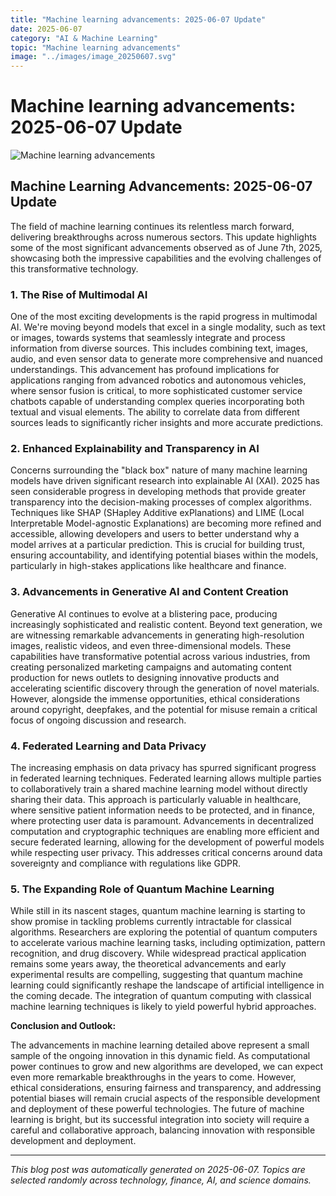 ```yaml
---
title: "Machine learning advancements: 2025-06-07 Update"
date: 2025-06-07
category: "AI & Machine Learning"
topic: "Machine learning advancements"
image: "../images/image_20250607.svg"
---
```


# Machine learning advancements: 2025-06-07 Update

![Machine learning advancements](../images/image_20250607.svg)

## Machine Learning Advancements: 2025-06-07 Update

The field of machine learning continues its relentless march forward, delivering breakthroughs across numerous sectors. This update highlights some of the most significant advancements observed as of June 7th, 2025, showcasing both the impressive capabilities and the evolving challenges of this transformative technology.

### 1.  The Rise of Multimodal AI

One of the most exciting developments is the rapid progress in multimodal AI.  We're moving beyond models that excel in a single modality, such as text or images, towards systems that seamlessly integrate and process information from diverse sources. This includes combining text, images, audio, and even sensor data to generate more comprehensive and nuanced understandings.  This advancement has profound implications for applications ranging from advanced robotics and autonomous vehicles, where sensor fusion is critical, to more sophisticated customer service chatbots capable of understanding complex queries incorporating both textual and visual elements. The ability to correlate data from different sources leads to significantly richer insights and more accurate predictions.


### 2.  Enhanced Explainability and Transparency in AI

Concerns surrounding the "black box" nature of many machine learning models have driven significant research into explainable AI (XAI).  2025 has seen considerable progress in developing methods that provide greater transparency into the decision-making processes of complex algorithms. Techniques like SHAP (SHapley Additive exPlanations) and LIME (Local Interpretable Model-agnostic Explanations) are becoming more refined and accessible, allowing developers and users to better understand why a model arrives at a particular prediction. This is crucial for building trust, ensuring accountability, and identifying potential biases within the models, particularly in high-stakes applications like healthcare and finance.


### 3.  Advancements in Generative AI and Content Creation

Generative AI continues to evolve at a blistering pace, producing increasingly sophisticated and realistic content.  Beyond text generation, we are witnessing remarkable advancements in generating high-resolution images, realistic videos, and even three-dimensional models.  These capabilities have transformative potential across various industries, from creating personalized marketing campaigns and automating content production for news outlets to designing innovative products and accelerating scientific discovery through the generation of novel materials. However, alongside the immense opportunities, ethical considerations around copyright, deepfakes, and the potential for misuse remain a critical focus of ongoing discussion and research.


### 4.  Federated Learning and Data Privacy

The increasing emphasis on data privacy has spurred significant progress in federated learning techniques.  Federated learning allows multiple parties to collaboratively train a shared machine learning model without directly sharing their data. This approach is particularly valuable in healthcare, where sensitive patient information needs to be protected, and in finance, where protecting user data is paramount.  Advancements in decentralized computation and cryptographic techniques are enabling more efficient and secure federated learning, allowing for the development of powerful models while respecting user privacy. This addresses critical concerns around data sovereignty and compliance with regulations like GDPR.


### 5.  The Expanding Role of Quantum Machine Learning

While still in its nascent stages, quantum machine learning is starting to show promise in tackling problems currently intractable for classical algorithms.  Researchers are exploring the potential of quantum computers to accelerate various machine learning tasks, including optimization, pattern recognition, and drug discovery.  While widespread practical application remains some years away, the theoretical advancements and early experimental results are compelling, suggesting that quantum machine learning could significantly reshape the landscape of artificial intelligence in the coming decade.  The integration of quantum computing with classical machine learning techniques is likely to yield powerful hybrid approaches.


**Conclusion and Outlook:**

The advancements in machine learning detailed above represent a small sample of the ongoing innovation in this dynamic field.  As computational power continues to grow and new algorithms are developed, we can expect even more remarkable breakthroughs in the years to come.  However, ethical considerations, ensuring fairness and transparency, and addressing potential biases will remain crucial aspects of the responsible development and deployment of these powerful technologies.  The future of machine learning is bright, but its successful integration into society will require a careful and collaborative approach, balancing innovation with responsible development and deployment.


---
*This blog post was automatically generated on 2025-06-07. Topics are selected randomly across technology, finance, AI, and science domains.*
